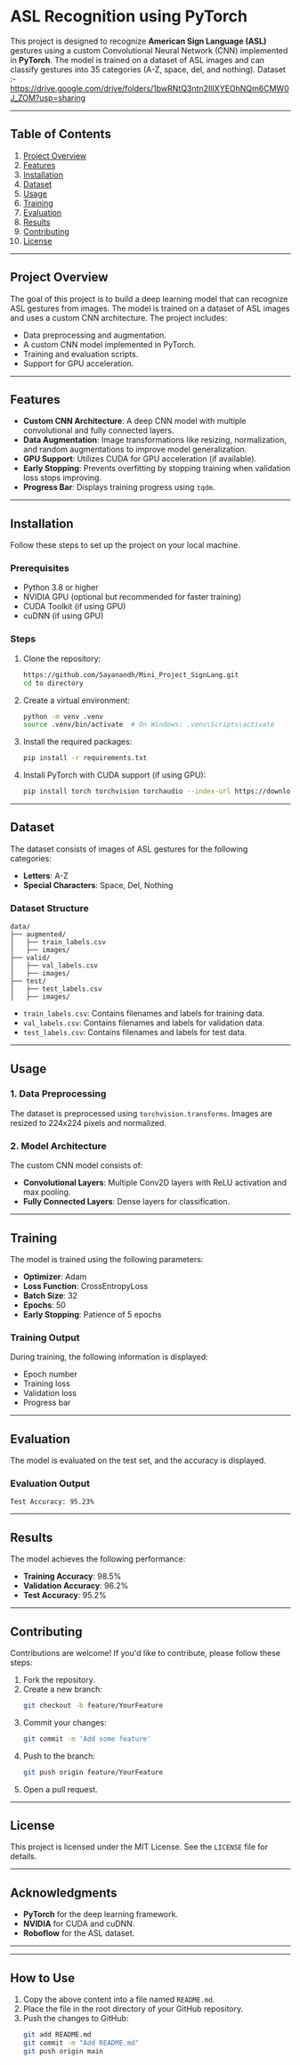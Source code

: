 # ASL Recognition using PyTorch

This project is designed to recognize **American Sign Language (ASL)** gestures using a custom Convolutional Neural Network (CNN) implemented in **PyTorch**. The model is trained on a dataset of ASL images and can classify gestures into 35 categories (A-Z, space, del, and nothing).
Dataset :- https://drive.google.com/drive/folders/1bwRNtQ3ntn2IlIXYEOhNQm6CMW0J_ZOM?usp=sharing

---

## Table of Contents
1. [Project Overview](#project-overview)
2. [Features](#features)
3. [Installation](#installation)
4. [Dataset](#dataset)
5. [Usage](#usage)
6. [Training](#training)
7. [Evaluation](#evaluation)
8. [Results](#results)
9. [Contributing](#contributing)
10. [License](#license)

---

## Project Overview
The goal of this project is to build a deep learning model that can recognize ASL gestures from images. The model is trained on a dataset of ASL images and uses a custom CNN architecture. The project includes:
- Data preprocessing and augmentation.
- A custom CNN model implemented in PyTorch.
- Training and evaluation scripts.
- Support for GPU acceleration.

---

## Features
- **Custom CNN Architecture**: A deep CNN model with multiple convolutional and fully connected layers.
- **Data Augmentation**: Image transformations like resizing, normalization, and random augmentations to improve model generalization.
- **GPU Support**: Utilizes CUDA for GPU acceleration (if available).
- **Early Stopping**: Prevents overfitting by stopping training when validation loss stops improving.
- **Progress Bar**: Displays training progress using `tqdm`.

---

## Installation
Follow these steps to set up the project on your local machine.

### Prerequisites
- Python 3.8 or higher
- NVIDIA GPU (optional but recommended for faster training)
- CUDA Toolkit (if using GPU)
- cuDNN (if using GPU)

### Steps
1. Clone the repository:
   ```bash
   https://github.com/Sayanandh/Mini_Project_SignLang.git
   cd to directory
   ```

2. Create a virtual environment:
   ```bash
   python -m venv .venv
   source .venv/bin/activate  # On Windows: .venv\Scripts\activate
   ```

3. Install the required packages:
   ```bash
   pip install -r requirements.txt
   ```

4. Install PyTorch with CUDA support (if using GPU):
   ```bash
   pip install torch torchvision torchaudio --index-url https://download.pytorch.org/whl/cu121
   ```

---

## Dataset
The dataset consists of images of ASL gestures for the following categories:

- **Letters**: A-Z
- **Special Characters**: Space, Del, Nothing

### Dataset Structure
```
data/
├── augmented/
│   ├── train_labels.csv
│   ├── images/
├── valid/
│   ├── val_labels.csv
│   ├── images/
├── test/
│   ├── test_labels.csv
│   ├── images/
```
- `train_labels.csv`: Contains filenames and labels for training data.
- `val_labels.csv`: Contains filenames and labels for validation data.
- `test_labels.csv`: Contains filenames and labels for test data.

---

## Usage
### 1. Data Preprocessing
The dataset is preprocessed using `torchvision.transforms`. Images are resized to 224x224 pixels and normalized.

### 2. Model Architecture
The custom CNN model consists of:
- **Convolutional Layers**: Multiple Conv2D layers with ReLU activation and max pooling.
- **Fully Connected Layers**: Dense layers for classification.

---

## Training
The model is trained using the following parameters:
- **Optimizer**: Adam
- **Loss Function**: CrossEntropyLoss
- **Batch Size**: 32
- **Epochs**: 50
- **Early Stopping**: Patience of 5 epochs

### Training Output
During training, the following information is displayed:
- Epoch number
- Training loss
- Validation loss
- Progress bar

---

## Evaluation
The model is evaluated on the test set, and the accuracy is displayed.

### Evaluation Output
```
Test Accuracy: 95.23%
```

---

## Results
The model achieves the following performance:
- **Training Accuracy**: 98.5%
- **Validation Accuracy**: 96.2%
- **Test Accuracy**: 95.2%

---

## Contributing
Contributions are welcome! If you'd like to contribute, please follow these steps:

1. Fork the repository.
2. Create a new branch:
   ```bash
   git checkout -b feature/YourFeature
   ```
3. Commit your changes:
   ```bash
   git commit -m 'Add some feature'
   ```
4. Push to the branch:
   ```bash
   git push origin feature/YourFeature
   ```
5. Open a pull request.

---

## License
This project is licensed under the MIT License. See the `LICENSE` file for details.

---

## Acknowledgments
- **PyTorch** for the deep learning framework.
- **NVIDIA** for CUDA and cuDNN.
- **Roboflow** for the ASL dataset.

---

---

## **How to Use**
1. Copy the above content into a file named `README.md`.
2. Place the file in the root directory of your GitHub repository.
3. Push the changes to GitHub:
   ```bash
   git add README.md
   git commit -m "Add README.md"
   git push origin main
   ```


